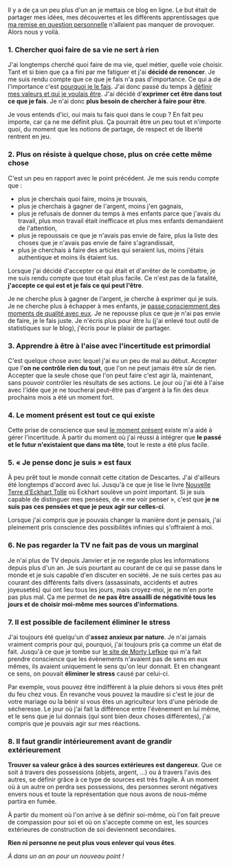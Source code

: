 <!-- 
.. title: Un an après : les 8 leçons que j'ai retenues
.. slug: un-an-après-les-8-lecons-que-jai-retenues
.. date: 2013-10-01 17:37:27+02:00
.. tags: 
.. category: 
.. link: 
.. description: 
.. type: text
-->

Il y a de ça un peu plus d'un an je mettais ce blog en ligne. Le but était de partager mes idées, mes découvertes et les différents apprentissages que [ma remise en question personnelle](/blog/le-développement-personnel-pour-qui-pourquoi/) n'allaient pas manquer de provoquer. Alors nous y voilà.
<!-- TEASER_END -->
### 1. Chercher quoi faire de sa vie ne sert à rien

J'ai longtemps cherché quoi faire de ma vie, quel métier, quelle voie choisir. Tant et si bien que ça a fini par me fatiguer et j'ai __décidé de renoncer__. Je me suis rendu compte que ce que je fais n'a pas d'importance. Ce qui a de l'importance c'est [pourquoi je le fais](/blog/comment-%C3%AAtre-simplement-fier-de-soi/). J'ai donc passé du temps à [définir mes valeurs et qui je voulais être](/blog/je-quitte-mon-emploi/). J'ai décidé d'__exprimer cet être dans tout ce que je fais__. Je n'ai donc __plus besoin de chercher à faire pour être__.

Je vous entends d'ici, oui mais tu fais quoi dans le coup ? En fait peu importe, car ça ne me définit plus. Ça pourrait être un peu tout et n'importe quoi, du moment que les notions de partage, de respect et de liberté rentrent en jeu.

### 2. Plus on résiste à quelque chose, plus on crée cette même chose

C'est un peu en rapport avec le point précédent. Je me suis rendu compte que : 

- plus je cherchais quoi faire, moins je trouvais,
- plus je cherchais à gagner de l'argent, moins j'en gagnais,
- plus je refusais de donner du temps à mes enfants parce que j'avais du travail, plus mon travail était inefficace et plus mes enfants demandaient de l'attention,
- plus je repoussais ce que je n'avais pas envie de faire, plus la liste des choses que je n'avais pas envie de faire s'agrandissait,
- plus je cherchais à faire des articles qui seraient lus, moins j'étais authentique et moins ils étaient lus.

Lorsque j'ai décidé d'accepter ce qui était et d'arrêter de le combattre, je me suis rendu compte que tout était plus facile. Ce n'est pas de la fatalité, __j'accepte ce qui est et je fais ce qui peut l'être__.

Je ne cherche plus à gagner de l'argent, je cherche à exprimer qui je suis. Je ne cherche plus à échapper à mes enfants, je [passe consciemment des moments de qualité avec eux](/blog/comment-pleinement-profiter-de-ses-enfants/). Je ne repousse plus ce que je n'ai pas envie de faire, je le fais juste. Je n'écris plus pour être lu (j'ai enlevé tout outil de statistiques sur le blog), j'écris pour le plaisir de partager.


### 3. Apprendre à être à l'aise avec l'incertitude est primordial

C'est quelque chose avec lequel j'ai eu un peu de mal au début. Accepter que l'__on ne contrôle rien du tout__, que l'on ne peut jamais être sûr de rien. Accepter que la seule chose que l'on peut faire c'est agir là, maintenant, sans pouvoir contrôler les résultats de ses actions. Le jour où j'ai été à l'aise avec l'idée que je ne toucherai peut-être pas d'argent à la fin des deux prochains mois a été un moment fort.

### 4. Le moment présent est tout ce qui existe

Cette prise de conscience que seul [le moment présent](/blog/le-pouvoir-du-moment-présent/) existe m'a aidé à gérer l'incertitude. À partir du moment où j'ai réussi à intégrer que __le passé et le futur n'existaient que dans ma tête__, tout le reste a été plus facile.

### 5. « Je pense donc je suis » est faux

À peu prêt tout le monde connait cette citation de Descartes. J'ai d'ailleurs été longtemps d'accord avec lui. Jusqu'à ce que je lise le livre [Nouvelle Terre d'Eckhart Tolle](http://www.amazon.fr/gp/product/2896260072/ref=as_li_qf_sp_asin_il_tl?ie=UTF8&amp;camp=1642&amp;creative=6746&amp;creativeASIN=2896260072&amp;linkCode=as2&amp;tag=vincjous-21) où Eckhart soulève un point important. Si je suis capable de distinguer mes pensées, de « me voir penser », c'est que __je ne suis pas ces pensées et que je peux agir sur celles-ci__.

Lorsque j'ai compris que je pouvais changer la manière dont je pensais, j'ai pleinement pris conscience des possibilités infinies qui s'offraient à moi.

### 6. Ne pas regarder la TV ne fait pas de vous un marginal

Je n'ai plus de TV depuis Janvier et je ne regarde plus les informations depuis plus d'un an. Je suis pourtant au courant de ce qui se passe dans le monde et je suis capable d'en discuter en société. Je ne suis certes pas au courant des différents faits divers (assassinats, accidents et autres joyeusetés) qui ont lieu tous les jours, mais croyez-moi, je ne m'en porte pas plus mal. Ça me permet de __ne pas être assailli de négativité tous les jours et de choisir moi-même mes sources d'informations__.

### 7. Il est possible de facilement éliminer le stress

J'ai toujours été quelqu'un d'__assez anxieux par nature__. Je n'ai jamais vraiment compris pour qui, pourquoi, j'ai toujours pris ça comme un état de fait. Jusqu'à ce que je tombe sur [le site de Morty Lefkoe](http://lefkoefreedomcourse.com/) qui m'a fait prendre conscience que les évènements n'avaient pas de sens en eux mêmes, ils avaient uniquement le sens qu'on leur donnait. Et en changeant ce sens, on pouvait __éliminer le stress__ causé par celui-ci.

Par exemple, vous pouvez être indifférent à la pluie dehors si vous êtes prêt du feu chez vous. En revanche vous pouvez la maudire si c'est le jour de votre mariage ou la bénir si vous êtes un agriculteur lors d'une période de sécheresse. Le jour où j'ai fait la différence entre l'évènement en lui même, et le sens que je lui donnais (qui sont bien deux choses différentes), j'ai compris que je pouvais agir sur mes réactions.

### 8. Il faut grandir intérieurement avant de grandir extérieurement

__Trouver sa valeur grâce à des sources extérieures est dangereux__. Que ce soit à travers des possessions (objets, argent, …) ou à travers l'avis des autres, se définir grâce à ce type de sources est très fragile. À un moment où à un autre on perdra ses possessions, des personnes seront négatives envers nous et toute la représentation que nous avons de nous-même partira en fumée.

À partir du moment où l'on arrive à se définir soi-même, où l'on fait preuve de compassion pour soi et où on s'accepte comme on est, les sources extérieures de construction de soi deviennent secondaires.

__Rien ni personne ne peut plus vous enlever qui vous êtes__.



_À dans un an an pour un nouveau point !_

